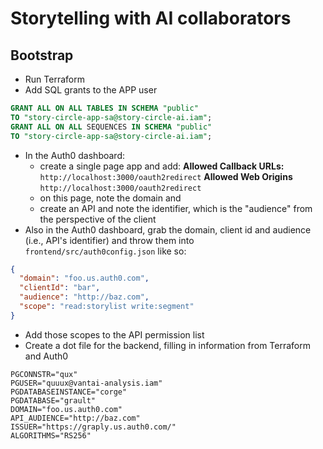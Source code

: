 # Storytelling with AI collaborators


## Bootstrap

- Run Terraform
- Add SQL grants to the APP user
```sql
GRANT ALL ON ALL TABLES IN SCHEMA "public"
TO "story-circle-app-sa@story-circle-ai.iam";
GRANT ALL ON ALL SEQUENCES IN SCHEMA "public"
TO "story-circle-app-sa@story-circle-ai.iam";
```
- In the Auth0 dashboard:
  - create a single page app and add:
**Allowed Callback URLs:** `http://localhost:3000/oauth2redirect`
**Allowed Web Origins** `http://localhost:3000/oauth2redirect`
  - on this page, note the domain and 
  - create an API and note the identifier, which is the "audience" from the perspective of the client
- Also in the Auth0 dashboard, grab the domain, client id and audience (i.e., API's identifier) and throw them into `frontend/src/auth0config.json` like so:
```json
{
  "domain": "foo.us.auth0.com",
  "clientId": "bar",
  "audience": "http://baz.com",
  "scope": "read:storylist write:segment"
}
```
- Add those scopes to the API permission list
- Create a dot file for the backend, filling in information from Terraform and Auth0
```
PGCONNSTR="qux"
PGUSER="quuux@vantai-analysis.iam"
PGDATABASEINSTANCE="corge"
PGDATABASE="grault"
DOMAIN="foo.us.auth0.com"
API_AUDIENCE="http://baz.com"
ISSUER="https://graply.us.auth0.com/"
ALGORITHMS="RS256"
```
